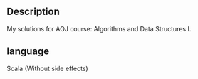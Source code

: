 ## Description
My solutions for AOJ course: Algorithms and Data Structures I.

## language
Scala (Without side effects)
